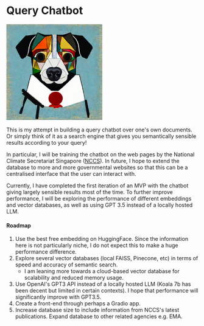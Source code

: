 # Query Chatbot 

<img src="/assets/mascot.jpeg" width=50% height=50%>

This is my attempt in building a query chatbot over one's own documents. Or simply think of it as a search engine that gives you semantically sensible results according to your query! 

In particular, I will be training the chatbot on the web pages by the National Climate Secretariat Singapore ([NCCS](https://nccs.gov.sg)). In future, I hope to extend the database to more and more governmental websites so that this can be a centralised interface that the user can interact with. 

Currently, I have completed the first iteration of an MVP with the chatbot giving largely sensible results most of the time. To further improve performance, I will be exploring the performance of different embeddings and vector databases, as well as using GPT 3.5 instead of a locally hosted LLM. 

#### Roadmap 
1. Use the best free embedding on HuggingFace. Since the information here is not particularly niche, I do not expect this to make a huge performance difference. 
2. Explore several vector databases (local FAISS, Pinecone, etc) in terms of speed and accuracy of semantic search. 
   - I am leaning more towards a cloud-based vector database for scalability and reduced memory usage.
3. Use OpenAI's GPT3 API instead of a locally hosted LLM (Koala 7b has been decent but limited in certain contexts). I hope that performance will significantly improve with GPT3.5. 
4. Create a front-end through perhaps a Gradio app. 
5. Increase database size to include information from NCCS's latest publications. Expand database to other related agencies e.g. EMA. 
